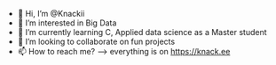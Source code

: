 - 👋 Hi, I’m @Knackii
- 👀 I’m interested in Big Data
- 🌱 I’m currently learning C, Applied data science as a Master student
- 💞️ I’m looking to collaborate on fun projects
- 📫 How to reach me? --> everything is on <https://knack.ee>

<!---
This is a ✨ special ✨ repository 💞️.
--->
